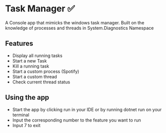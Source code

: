 # Task Manager ✅
A Console app that mimicks the windows task manager. Built on the knowledge of processes
and threads in System.Diagnostics Namespace

## Features 
+ Display all running tasks
+ Start a new Task
+ Kill a running task
+ Start a custom process (Spotify)
+ Start a custom thread
+ Check current thread status

## Using the app
+ Start the app by clicking run in your IDE or by running dotnet run on your terminal
+ Input the corresponding number to the feature you want to run
+ Input 7 to exit
